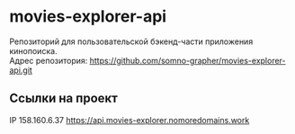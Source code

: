 # movies-explorer-api

Репозиторий для пользовательской бэкенд-части приложения кинопоиска.  
Адрес репозитория: https://github.com/somno-grapher/movies-explorer-api.git

## Ссылки на проект

<!-- TODO: update -->
IP 158.160.6.37
https://api.movies-explorer.nomoredomains.work
